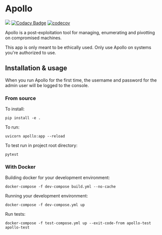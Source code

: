 # Apollo
![](https://github.com/thecoderstudio/apollo/workflows/Test/badge.svg)
[![Codacy Badge](https://app.codacy.com/project/badge/Grade/2208dfecb4c345f299ca14491905ea37)](https://www.codacy.com?utm_source=github.com&amp;utm_medium=referral&amp;utm_content=thecoderstudio/apollo&amp;utm_campaign=Badge_Grade)
[![codecov](https://codecov.io/gh/thecoderstudio/apollo/branch/develop/graph/badge.svg?token=3CJ4O4JTUZ)](https://codecov.io/gh/thecoderstudio/apollo)

Apollo is a post-exploitation tool for managing, enumerating and pivotting on
compromised machines.

This app is only meant to be ethically used. Only use Apollo on systems you're
authorized to use.

## Installation & usage
When you run Apollo for the first time, the username and password for the admin user will be logged to the console.

### From source
To install:
```
pip install -e .
```

To run:
```
uvicorn apollo:app --reload
```

To test run in project root directory:
```
pytest
```

### With Docker


Building docker for your development environment:
```
docker-compose -f dev-compose build.yml --no-cache
```

Running your development environment:
```
docker-compose -f dev-compose.yml up
```

Run tests:
```
docker-compose -f test-compose.yml up --exit-code-from apollo-test apollo-test
```